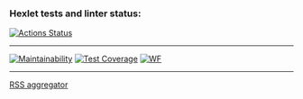 ### Hexlet tests and linter status:
[![Actions Status](https://github.com/Stonek79/frontend-project-lvl3/workflows/hexlet-check/badge.svg)](https://github.com/Stonek79/frontend-project-lvl3/actions)

* * *

[![Maintainability](https://api.codeclimate.com/v1/badges/a99a88d28ad37a79dbf6/maintainability)](https://codeclimate.com/github/Stonek79/frontend-project-lvl3)
[![Test Coverage](https://api.codeclimate.com/v1/badges/a99a88d28ad37a79dbf6/test_coverage)](https://codeclimate.com/github/Stonek79/frontend-project-lvl3)
[![WF](https://github.com/Stonek79/frontend-project-lvl3/workflows/ThirdWF/badge.svg)](https://github.com/Stonek79/frontend-project-lvl3/actions)

* * *

[RSS aggregator](https://frontend-project-lvl3-i88n5vgrq.vercel.app)
